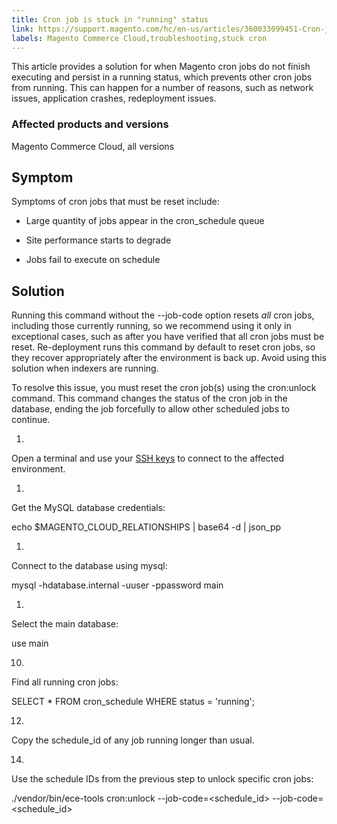 ```yaml
---
title: Cron job is stuck in "running" status
link: https://support.magento.com/hc/en-us/articles/360033099451-Cron-job-is-stuck-in-running-status
labels: Magento Commerce Cloud,troubleshooting,stuck cron
---
```


This article provides a solution for when Magento cron jobs do not finish executing and persist in a running status, which prevents other cron jobs from running. This can happen for a number of reasons, such as network issues, application crashes, redeployment issues.

### Affected products and versions

Magento Commerce Cloud, all versions

## Symptom

Symptoms of cron jobs that must be reset include:

* Large quantity of jobs appear in the cron\_schedule queue

* Site performance starts to degrade

* Jobs fail to execute on schedule

## Solution

Running this command without the --job-code option resets *all* cron jobs, including those currently running, so we recommend using it only in exceptional cases, such as after you have verified that all cron jobs must be reset. Re-deployment runs this command by default to reset cron jobs, so they recover appropriately after the environment is back up. Avoid using this solution when indexers are running.

To resolve this issue, you must reset the cron job(s) using the cron:unlock command. This command changes the status of the cron job in the database, ending the job forcefully to allow other scheduled jobs to continue.

1. 
Open a terminal and use your [SSH keys](https://devdocs.magento.com/guides/v2.3/cloud/env/environments-ssh.html#ssh) to connect to the affected environment.

1. 
Get the MySQL database credentials:

echo $MAGENTO\_CLOUD\_RELATIONSHIPS | base64 -d | json\_pp

1. 
Connect to the database using mysql:

mysql -hdatabase.internal -uuser -ppassword main

1. 
Select the main database:

use main

10. 
Find all running cron jobs:

SELECT * FROM cron\_schedule WHERE status = 'running';

12. 
Copy the schedule\_id of any job running longer than usual.

14. 
Use the schedule IDs from the previous step to unlock specific cron jobs:

./vendor/bin/ece-tools cron:unlock --job-code=<schedule\_id> --job-code=<schedule\_id>

